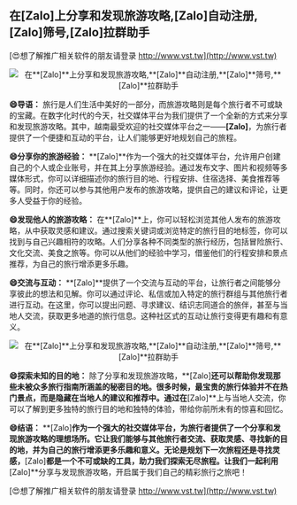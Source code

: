 ## **在**[Zalo]**上分享和发现旅游攻略,**[Zalo]**自动注册,**[Zalo]**筛号,**[Zalo]**拉群助手**

[😍想了解推广相关软件的朋友请登录 http://www.vst.tw](http://www.vst.tw)

 <center><img src="https://vst.tw/MP4/tuiguang/png/6.png" alt="在**[Zalo]**上分享和发现旅游攻略,**[Zalo]**自动注册,**[Zalo]**筛号,**[Zalo]**拉群助手"></center>

**😄导语：**
旅行是人们生活中美好的一部分，而旅游攻略则是每个旅行者不可或缺的宝藏。在数字化时代的今天，社交媒体平台为我们提供了一个全新的方式来分享和发现旅游攻略。其中，越南最受欢迎的社交媒体平台之一——**[Zalo]**，为旅行者提供了一个便捷和互动的平台，让人们能够更好地规划自己的旅程。

**😄分享你的旅游经验：**
**[Zalo]**作为一个强大的社交媒体平台，允许用户创建自己的个人或企业账号，并在其上分享旅游经验。通过发布文字、图片和视频等多媒体形式，你可以详细描述你的旅行目的地、行程安排、住宿选择、美食推荐等等。同时，你还可以参与其他用户发布的旅游攻略，提供自己的建议和评论，让更多人受益于你的经验。

**😄发现他人的旅游攻略：**
在**[Zalo]**上，你可以轻松浏览其他人发布的旅游攻略，从中获取灵感和建议。通过搜索关键词或浏览特定的旅行目的地标签，你可以找到与自己兴趣相符的攻略。人们分享各种不同类型的旅行经历，包括冒险旅行、文化交流、美食之旅等。你可以从他们的经验中学习，借鉴他们的行程安排和景点推荐，为自己的旅行增添更多乐趣。

**😄交流与互动：**
**[Zalo]**提供了一个交流与互动的平台，让旅行者之间能够分享彼此的想法和见解。你可以通过评论、私信或加入特定的旅行群组与其他旅行者进行互动。在这里，你可以提出问题、寻求建议、结识志同道合的旅伴，甚至与当地人交流，获取更多地道的旅行信息。这种社区式的互动让旅行变得更有趣和有意义。

 <center><img src="https://vst.tw/MP4/tuiguang/png/3.png" alt="在**[Zalo]**上分享和发现旅游攻略,**[Zalo]**自动注册,**[Zalo]**筛号,**[Zalo]**拉群助手"></center>

**😄探索未知的目的地：**
除了分享和发现旅游攻略，**[Zalo]**还可以帮助你发现那些未被众多旅行指南所涵盖的秘密目的地。很多时候，最宝贵的旅行体验并不在热门景点，而是隐藏在当地人的建议和推荐中。通过在**[Zalo]**上与当地人交流，你可以了解到更多独特的旅行目的地和独特的体验，带给你前所未有的惊喜和回忆。

**😄结语：**
**[Zalo]**作为一个强大的社交媒体平台，为旅行者提供了一个分享和发现旅游攻略的理想场所。它让我们能够与其他旅行者交流、获取灵感、寻找新的目的地，并为自己的旅行增添更多乐趣和意义。无论是规划下一次旅程还是寻找灵感，**[Zalo]**都是一个不可或缺的工具，助力我们探索无尽旅程。让我们一起利用**[Zalo]**分享与发现旅游攻略，开启属于我们自己的精彩旅行之旅吧！

[😍想了解推广相关软件的朋友请登录 http://www.vst.tw](http://www.vst.tw)



